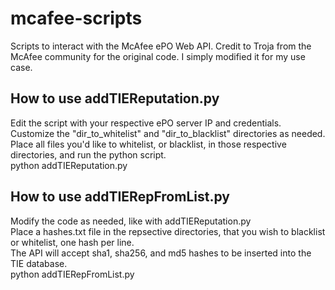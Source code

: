 # mcafee-scripts
Scripts to interact with the McAfee ePO Web API. Credit to Troja from the McAfee community for the original code. I simply modified it for my use case.  

## How to use addTIEReputation.py  
Edit the script with your respective ePO server IP and credentials. Customize the "dir_to_whitelist" and "dir_to_blacklist" directories as needed.  
Place all files you'd like to whitelist, or blacklist, in those respective directories, and run the python script.  
python addTIEReputation.py

## How to use addTIERepFromList.py  
Modify the code as needed, like with addTIEReputation.py  
Place a hashes.txt file in the repsective directories, that you wish to blacklist or whitelist, one hash per line.  
The API will accept sha1, sha256, and md5 hashes to be inserted into the TIE database.  
python addTIERepFromList.py
